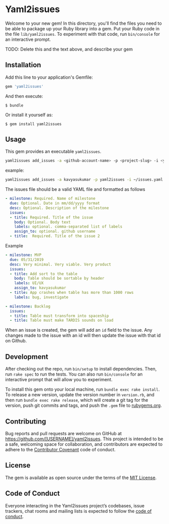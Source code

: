 # Yaml2issues

Welcome to your new gem! In this directory, you'll find the files you need to be able to package up your Ruby library into a gem. Put your Ruby code in the file `lib/yaml2issues`. To experiment with that code, run `bin/console` for an interactive prompt.

TODO: Delete this and the text above, and describe your gem

## Installation

Add this line to your application's Gemfile:

```ruby
gem 'yaml2issues'
```

And then execute:

    $ bundle

Or install it yourself as:

    $ gem install yaml2issues

## Usage

This gem provides an executable `yaml2issues`.

```sh
yaml2issues add_issues -a <github-account-name> -p <project-slug> -i <yaml file containing issues>
```

example:

```sh
yaml2issues add_issues -a kavyasukumar -p yaml2issues -i ~/issues.yaml
```

The issues file should be a valid YAML file and formatted as follows

```yaml
- milestone: Required. Name of milestone
  due: Optional. Date in mm/dd/yyyy format
  desc: Optional. Description of the milestone
  issues:
  - title: Required. Title of the issue
    body: Optional. Body text
    labels: optional. comma-separated list of labels
    assign_to: optional. github username
  - title:  Required. Title of the issue 2
```

Example

```yaml
- milestone: MVP
  due: 05/31/2019
  desc: Very minimal. Very viable. Very product
  issues:
  - title: Add sort to the table
    body: Table should be sortable by header
    labels: UI/UX
    assign_to: kavyasukumar
  - title: App crashes when table has more than 1000 rows
    labels: bug, investigate

- milestone: Backlog
  issues:
  - title: Table must transform into spaceship
  - title: Table must make TARDIS sounds on load
```

When an issue is created, the gem will add an `id` field to the issue. Any changes made to the issue with an id will then update the issue with that id on Github.
## Development

After checking out the repo, run `bin/setup` to install dependencies. Then, run `rake spec` to run the tests. You can also run `bin/console` for an interactive prompt that will allow you to experiment.

To install this gem onto your local machine, run `bundle exec rake install`. To release a new version, update the version number in `version.rb`, and then run `bundle exec rake release`, which will create a git tag for the version, push git commits and tags, and push the `.gem` file to [rubygems.org](https://rubygems.org).

## Contributing

Bug reports and pull requests are welcome on GitHub at https://github.com/[USERNAME]/yaml2issues. This project is intended to be a safe, welcoming space for collaboration, and contributors are expected to adhere to the [Contributor Covenant](http://contributor-covenant.org) code of conduct.

## License

The gem is available as open source under the terms of the [MIT License](https://opensource.org/licenses/MIT).

## Code of Conduct

Everyone interacting in the Yaml2issues project’s codebases, issue trackers, chat rooms and mailing lists is expected to follow the [code of conduct](https://github.com/[USERNAME]/yaml2issues/blob/master/CODE_OF_CONDUCT.md).
